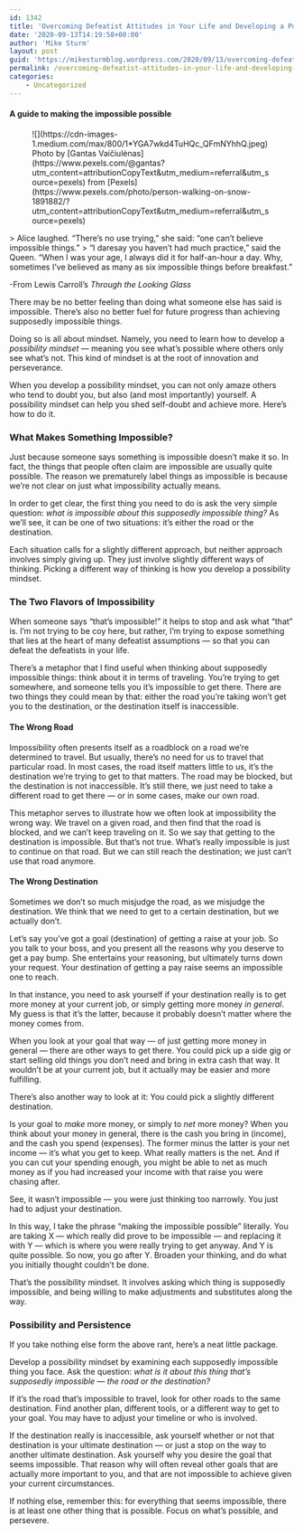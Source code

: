 ```yaml
---
id: 1342
title: 'Overcoming Defeatist Attitudes in Your Life and Developing a Possibility Mindset'
date: '2020-09-13T14:19:58+00:00'
author: 'Mike Sturm'
layout: post
guid: 'https://mikesturmblog.wordpress.com/2020/09/13/overcoming-defeatist-attitudes-in-your-life-and-developing-a-possibility-mindset/'
permalink: /overcoming-defeatist-attitudes-in-your-life-and-developing-a-possibility-mindset/
categories:
    - Uncategorized
---
```


#### A guide to making the impossible possible

<figure class="wp-caption">![](https://cdn-images-1.medium.com/max/800/1*YGA7wkd4TuHQc_QFmNYhhQ.jpeg)<figcaption class="wp-caption-text">Photo by [Gantas Vaičiulėnas](https://www.pexels.com/@gantas?utm_content=attributionCopyText&utm_medium=referral&utm_source=pexels) from [Pexels](https://www.pexels.com/photo/person-walking-on-snow-1891882/?utm_content=attributionCopyText&utm_medium=referral&utm_source=pexels)</figcaption></figure>> Alice laughed. “There’s no use trying,” she said: “one can’t believe impossible things.”  
> “I daresay you haven’t had much practice,” said the Queen. “When I was your age, I always did it for half-an-hour a day. Why, sometimes I’ve believed as many as six impossible things before breakfast.”

-From Lewis Carroll’s *Through the Looking Glass*

There may be no better feeling than doing what someone else has said is impossible. There’s also no better fuel for future progress than achieving supposedly impossible things.

Doing so is all about mindset. Namely, you need to learn how to develop a *possibility mindset* — meaning you see what’s possible where others only see what’s not. This kind of mindset is at the root of innovation and perseverance.

When you develop a possibility mindset, you can not only amaze others who tend to doubt you, but also (and most importantly) yourself. A possibility mindset can help you shed self-doubt and achieve more. Here’s how to do it.

### What Makes Something Impossible?

Just because someone says something is impossible doesn’t make it so. In fact, the things that people often claim are impossible are usually quite possible. The reason we prematurely label things as impossible is because we’re not clear on just what impossibility actually means.

In order to get clear, the first thing you need to do is ask the very simple question: *what is impossible about this supposedly impossible thing?* As we’ll see, it can be one of two situations: it’s either the road or the destination.

Each situation calls for a slightly different approach, but neither approach involves simply giving up. They just involve slightly different ways of thinking. Picking a different way of thinking is how you develop a possibility mindset.

### The Two Flavors of Impossibility

When someone says “that’s impossible!” it helps to stop and ask what “that” is. I’m not trying to be coy here, but rather, I’m trying to expose something that lies at the heart of many defeatist assumptions — so that you can defeat the defeatists in your life.

There’s a metaphor that I find useful when thinking about supposedly impossible things: think about it in terms of traveling. You’re trying to get somewhere, and someone tells you it’s impossible to get there. There are two things they could mean by that: either the road you’re taking won’t get you to the destination, or the destination itself is inaccessible.

#### The Wrong Road

Impossibility often presents itself as a roadblock on a road we’re determined to travel. But usually, there’s no need for us to travel that particular road. In most cases, the road itself matters little to us, it’s the destination we’re trying to get to that matters. The road may be blocked, but the destination is not inaccessible. It’s still there, we just need to take a different road to get there — or in some cases, make our own road.

This metaphor serves to illustrate how we often look at impossibility the wrong way. We travel on a given road, and then find that the road is blocked, and we can’t keep traveling on it. So we say that getting to the destination is impossible. But that’s not true. What’s really impossible is just to continue on that road. But we can still reach the destination; we just can’t use that road anymore.

#### The Wrong Destination

Sometimes we don’t so much misjudge the road, as we misjudge the destination. We think that we need to get to a certain destination, but we actually don’t.

Let’s say you’ve got a goal (destination) of getting a raise at your job. So you talk to your boss, and you present all the reasons why you deserve to get a pay bump. She entertains your reasoning, but ultimately turns down your request. Your destination of getting a pay raise seems an impossible one to reach.

In that instance, you need to ask yourself if your destination really is to get more money at your current job, or simply getting more money *in general*. My guess is that it’s the latter, because it probably doesn’t matter where the money comes from.

When you look at your goal that way — of just getting more money in general — there are other ways to get there. You could pick up a side gig or start selling old things you don’t need and bring in extra cash that way. It wouldn’t be at your current job, but it actually may be easier and more fulfilling.

There’s also another way to look at it: You could pick a slightly different destination.

Is your goal to *make* more money, or simply to *net* more money? When you think about your money in general, there is the cash you bring in (income), and the cash you spend (expenses). The former minus the latter is your net income — it’s what you get to keep. What really matters is the net. And if you can cut your spending enough, you might be able to net as much money as if you had increased your income with that raise you were chasing after.

See, it wasn’t impossible — you were just thinking too narrowly. You just had to adjust your destination.

In this way, I take the phrase “making the impossible possible” literally. You are taking X — which really did prove to be impossible — and replacing it with Y — which is where you were really trying to get anyway. And Y is quite possible. So now, you go after Y. Broaden your thinking, and do what you initially thought couldn’t be done.

That’s the possibility mindset. It involves asking which thing is supposedly impossible, and being willing to make adjustments and substitutes along the way.

### Possibility and Persistence

If you take nothing else form the above rant, here’s a neat little package.

Develop a possibility mindset by examining each supposedly impossible thing you face. Ask the question: *what is it about this thing that’s supposedly impossible — the road or the destination?*

If it’s the road that’s impossible to travel, look for other roads to the same destination. Find another plan, different tools, or a different way to get to your goal. You may have to adjust your timeline or who is involved.

If the destination really is inaccessible, ask yourself whether or not that destination is your ultimate destination — or just a stop on the way to another ultimate destination. Ask yourself why you desire the goal that seems impossible. That reason why will often reveal other goals that are actually more important to you, and that are not impossible to achieve given your current circumstances.

If nothing else, remember this: for everything that seems impossible, there is at least one other thing that is possible. Focus on what’s possible, and persevere.